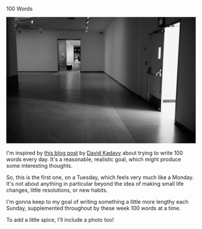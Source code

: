 100 Words

![](images/DSCF0004.jpg)

I'm inspired by [this blog post](https://medium.com/@kadavy/100-words-about-100-words-4b902d946265#.ob9xdlczw) by [David Kadavy](https://medium.com/@kadavy) about trying to write 100 words every day. It's a reasonable, realistic goal, which might produce some interesting thoughts.

So, this is the first one, on a Tuesday, which feels very much like a Monday. It's not about anything in particular beyond the idea of making small life changes, little resolutions, or new habits. 

I'm gonna keep to my goal of writing something a little more lengthy each Sunday, supplemented throughout by these week 100 words at a time.

To add a little spice, I'll include a photo too!